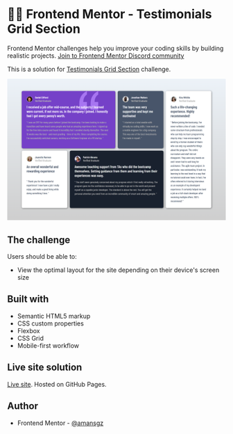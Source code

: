 # 👩‍💻 Frontend Mentor - Testimonials Grid Section

Frontend Mentor challenges help you improve your coding skills by building realistic projects. 
[Join to Frontend Mentor Discord community](https://discord.gg/UAfh3qzhYb)

This is a solution for [Testimonials Grid Section](https://www.frontendmentor.io/challenges/testimonials-grid-section-Nnw6J7Un7) challenge.

![Design preview for the Fylo landing page with two column layout challenge](./styles/images/preview.png)

## The challenge

Users should be able to:

- View the optimal layout for the site depending on their device's screen size

## Built with

- Semantic HTML5 markup
- CSS custom properties
- Flexbox
- CSS Grid
- Mobile-first workflow

## Live site solution

[Live site](https://amansgz.github.io/css-testimonials-grid-section/). Hosted on GitHub Pages.

## Author

- Frontend Mentor - [@amansgz](https://www.frontendmentor.io/profile/amansgz)